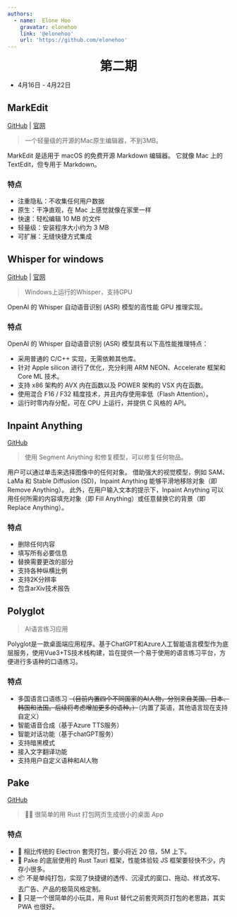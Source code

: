 ```yaml
---
authors:
  - name:  Elone Hoo
    gravatar: elonehoo
    link: '@elonehoo'
    url: 'https://github.com/elonehoo'
---
```


<h1 align="center" style="margin:0;">第二期</h1>

<script setup>
import Author from '@theme/components/Author.vue'
import AuthorGrop from '@theme/components/AuthorGrop.vue'
</script>

<AuthorGrop>
  <Author />
</AuthorGrop>

- 4月16日 - 4月22日

## MarkEdit

[GitHub](https://github.com/MarkEdit-app/MarkEdit) | [官网](https://apps.apple.com/app/id1669953820)

> 一个轻量级的开源的Mac原生编辑器，不到3MB。

MarkEdit 是适用于 macOS 的免费开源 Markdown 编辑器。 它就像 Mac 上的 TextEdit，但专用于 Markdown。

### 特点

- 注重隐私：不收集任何用户数据
- 原生：干净直观，在 Mac 上感觉就像在家里一样
- 快速：轻松编辑 10 MB 的文件
- 轻量级：安装程序大小约为 3 MB
- 可扩展：无缝快捷方式集成

## Whisper for windows

[GitHub](https://github.com/Const-me/Whisper) | [官网](https://github.com/ggerganov/whisper.cpp)

> Windows上运行的Whisper，支持GPU

OpenAI 的 Whisper 自动语音识别 (ASR) 模型的高性能 GPU 推理实现。

### 特点
OpenAI 的 Whisper 自动语音识别 (ASR) 模型具有以下高性能推理特点：

- 采用普通的 C/C++ 实现，无需依赖其他库。
- 针对 Apple silicon 进行了优化，充分利用 ARM NEON、Accelerate 框架和 Core ML 技术。
- 支持 x86 架构的 AVX 内在函数以及 POWER 架构的 VSX 内在函数。
- 使用混合 F16 / F32 精度技术，并且内存使用率低（Flash Attention）。
- 运行时零内存分配，可在 CPU 上运行，并提供 C 风格的 API。

## Inpaint Anything

[GitHub](https://github.com/geekyutao/Inpaint-Anything)

> 使用 Segment Anything 和修复模型，可以修复任何物品。

用户可以通过单击来选择图像中的任何对象。 借助强大的视觉模型，例如 SAM、LaMa 和 Stable Diffusion (SD)，Inpaint Anything 能够平滑地移除对象（即 Remove Anything）。 此外，在用户输入文本的提示下，Inpaint Anything 可以用任何所需的内容填充对象（即 Fill Anything）或任意替换它的背景（即 Replace Anything）。

### 特点

- 删除任何内容
- 填写所有必要信息
- 替换需要更改的部分
- 支持各种纵横比例
- 支持2K分辨率
- 包含arXiv技术报告

## Polyglot

> AI语言练习应用

Polyglot是一款桌面端应用程序。基于ChatGPT和Azure人工智能语言模型作为底层服务，使用Vue3+TS技术栈构建，旨在提供一个易于使用的语言练习平台，方便进行多语种的口语练习。

### 特点

- 多国语言口语练习 ~~（目前内置四个不同国家的AI人物，分别来自美国、日本、韩国和法国。后续将考虑增加更多的语种。）~~（内置了英语，其他语言现在支持自定义）
- 智能语音合成（基于Azure TTS服务）
- 智能对话功能（基于chatGPT服务）
- 支持暗黑模式
- 接入文字翻译功能
- 支持用户自定义语种和AI人物

## Pake

[GitHub](https://github.com/tw93/Pake)

> 🤱🏻 很简单的用 Rust 打包网页生成很小的桌面 App

### 特点

- 🎐 相比传统的 Electron 套壳打包，要小将近 20 倍，5M 上下。
- 🚀 Pake 的底层使用的 Rust Tauri 框架，性能体验较 JS 框架要轻快不少，内存小很多。
- 📦 不是单纯打包，实现了快捷键的透传、沉浸式的窗口、拖动、样式改写、去广告、产品的极简风格定制。
- 👻 只是一个很简单的小玩具，用 Rust 替代之前套壳网页打包的老思路，其实 PWA 也很好。
